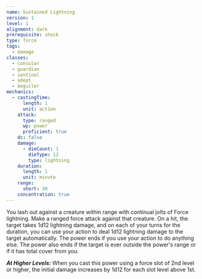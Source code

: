 ```yaml
---
name: Sustained Lightning
version: 1
level: 1
alignment: dark
prerequisite: shock
type: force
tags:
  - damage
classes:
  - consular
  - guardian
  - sentinel
  - adept
  - beguiler
mechanics:
  - castingTime:
      length: 1
      unit: action
    attack:
      type: ranged
      wp: power
      proficient: true
    dc: false
    damage:
      - dieCount: 1
        dieType: 12
        type: lightning
    duration:
      length: 1
      unit: minute
    range:
      short: 30
    concentration: true
---
```

You lash out against a creature within range with continual jolts of Force lightning. Make a ranged force attack against that creature. On a hit, the target takes 1d12 lightning damage, and on each of your turns for the duration, you can use your action to deal 1d12 lightning damage to the target automatically. The power ends if you use your action to do anything else. The power also ends if the target is ever outside the power's range or if it has total cover from you.

***__At Higher Levels__:*** When you cast this power using a force slot of 2nd level or higher, the initial damage increases by 1d12 for each slot level above 1st.
    
